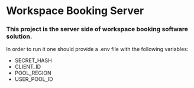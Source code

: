 # Workspace Booking Server

### This project is the server side of workspace booking software solution.

In order to run it one should provide a .env file with the following variables:

 - SECRET_HASH
 - CLIENT_ID
 - POOL_REGION
 - USER_POOL_ID
